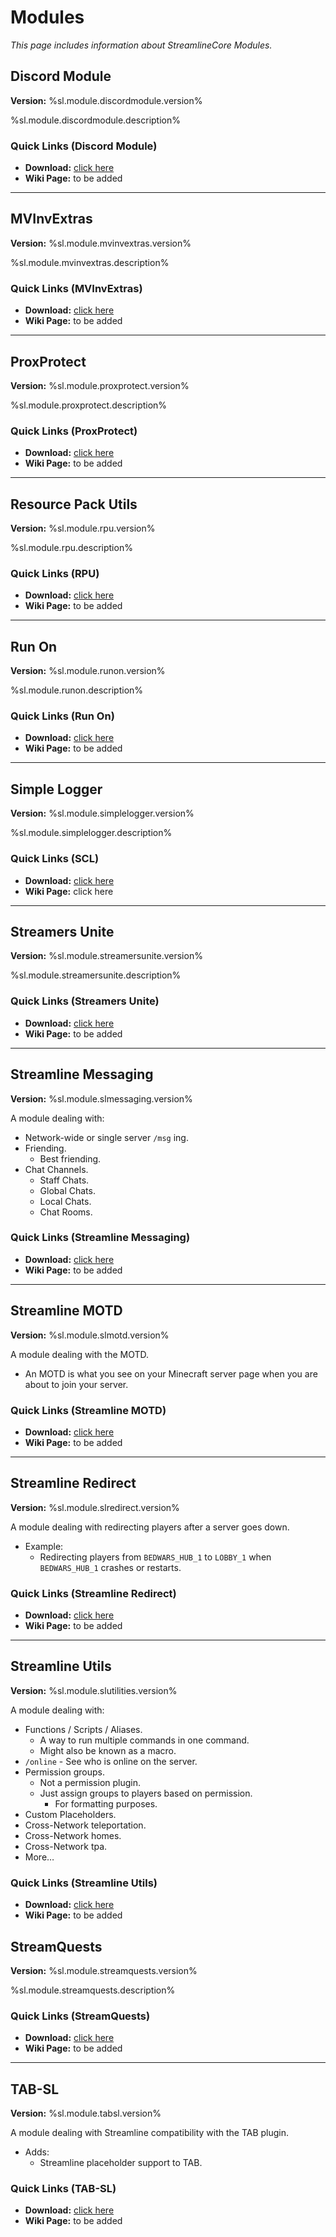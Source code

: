 # Modules
*This page includes information about StreamlineCore Modules.*

## Discord Module
**Version:** %sl.module.discordmodule.version%

%sl.module.discordmodule.description%

### Quick Links (Discord Module)

- **Download:** [click here](%sl.module.discordmodule.download%)
- **Wiki Page:** to be added

---

## MVInvExtras
**Version:** %sl.module.mvinvextras.version%

%sl.module.mvinvextras.description%

### Quick Links (MVInvExtras)

- **Download:** [click here](%sl.module.mvinvextras.download%)
- **Wiki Page:** to be added

---

## ProxProtect
**Version:** %sl.module.proxprotect.version%

%sl.module.proxprotect.description%

### Quick Links (ProxProtect)

- **Download:** [click here](%sl.module.proxprotect.download%)
- **Wiki Page:** to be added

---

## Resource Pack Utils
**Version:** %sl.module.rpu.version%

%sl.module.rpu.description%

### Quick Links (RPU)

- **Download:** [click here](%sl.module.rpu.download%)
- **Wiki Page:** to be added

---

## Run On
**Version:** %sl.module.runon.version%

%sl.module.runon.description%

### Quick Links (Run On)

- **Download:** [click here](%sl.module.runon.download%)
- **Wiki Page:** to be added

---

## Simple Logger
**Version:** %sl.module.simplelogger.version%

%sl.module.simplelogger.description%

### Quick Links (SCL)

- **Download:** [click here](%sl.module.simplelogger.download%)
- **Wiki Page:** click here

---

## Streamers Unite
**Version:** %sl.module.streamersunite.version%

%sl.module.streamersunite.description%

### Quick Links (Streamers Unite)

- **Download:** [click here](%sl.module.streamersunite.download%)
- **Wiki Page:** to be added
---

## Streamline Messaging
**Version:** %sl.module.slmessaging.version%

A module dealing with:

- Network-wide or single server `/msg` ing.
- Friending.
  - Best friending.
- Chat Channels.
  - Staff Chats.
  - Global Chats.
  - Local Chats.
  - Chat Rooms.

### Quick Links (Streamline Messaging)

- **Download:** [click here](%sl.module.slmessaging.download%)
- **Wiki Page:** to be added

---

## Streamline MOTD
**Version:** %sl.module.slmotd.version%

A module dealing with the MOTD.

- An MOTD is what you see on your Minecraft server page when you are about to join your server.

### Quick Links (Streamline MOTD)

- **Download:** [click here](%sl.module.slmotd.download%)
- **Wiki Page:** to be added

---

## Streamline Redirect
**Version:** %sl.module.slredirect.version%

A module dealing with redirecting players after a server goes down.

- Example:
    - Redirecting players from `BEDWARS_HUB_1` to `LOBBY_1` when `BEDWARS_HUB_1` crashes or restarts.

### Quick Links (Streamline Redirect)

- **Download:** [click here](%sl.module.slredirect.download%)
- **Wiki Page:** to be added

---

## Streamline Utils
**Version:** %sl.module.slutilities.version%

A module dealing with:

- Functions / Scripts / Aliases.
  - A way to run multiple commands in one command.
  - Might also be known as a macro.
- `/online` - See who is online on the server.
- Permission groups.
  - Not a permission plugin.
  - Just assign groups to players based on permission.
    - For formatting purposes.
- Custom Placeholders.
- Cross-Network teleportation.
- Cross-Network homes.
- Cross-Network tpa.
- More…

### Quick Links (Streamline Utils)

- **Download:** [click here](%sl.module.slutilities.download%)
- **Wiki Page:** to be added

## StreamQuests
**Version:** %sl.module.streamquests.version%

%sl.module.streamquests.description%

### Quick Links (StreamQuests)

- **Download:** [click here](%sl.module.streamquests.download%)
- **Wiki Page:** to be added

---

## TAB-SL
**Version:** %sl.module.tabsl.version%

A module dealing with Streamline compatibility with the TAB plugin.

- Adds:
    - Streamline placeholder support to TAB.

### Quick Links (TAB-SL)

- **Download:** [click here](%sl.module.tabsl.download%)
- **Wiki Page:** to be added